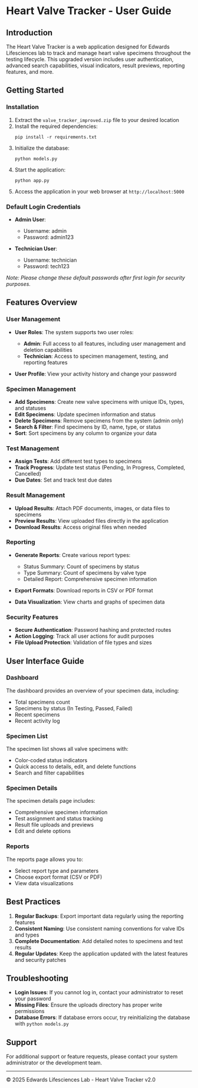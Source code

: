 # Heart Valve Tracker - User Guide

## Introduction

The Heart Valve Tracker is a web application designed for Edwards Lifesciences lab to track and manage heart valve specimens throughout the testing lifecycle. This upgraded version includes user authentication, advanced search capabilities, visual indicators, result previews, reporting features, and more.

## Getting Started

### Installation

1. Extract the `valve_tracker_improved.zip` file to your desired location
2. Install the required dependencies:
   ```
   pip install -r requirements.txt
   ```
3. Initialize the database:
   ```
   python models.py
   ```
4. Start the application:
   ```
   python app.py
   ```
5. Access the application in your web browser at `http://localhost:5000`

### Default Login Credentials

- **Admin User**: 
  - Username: admin
  - Password: admin123
  
- **Technician User**:
  - Username: technician
  - Password: tech123

*Note: Please change these default passwords after first login for security purposes.*

## Features Overview

### User Management

- **User Roles**: The system supports two user roles:
  - **Admin**: Full access to all features, including user management and deletion capabilities
  - **Technician**: Access to specimen management, testing, and reporting features

- **User Profile**: View your activity history and change your password

### Specimen Management

- **Add Specimens**: Create new valve specimens with unique IDs, types, and statuses
- **Edit Specimens**: Update specimen information and status
- **Delete Specimens**: Remove specimens from the system (admin only)
- **Search & Filter**: Find specimens by ID, name, type, or status
- **Sort**: Sort specimens by any column to organize your data

### Test Management

- **Assign Tests**: Add different test types to specimens
- **Track Progress**: Update test status (Pending, In Progress, Completed, Cancelled)
- **Due Dates**: Set and track test due dates

### Result Management

- **Upload Results**: Attach PDF documents, images, or data files to specimens
- **Preview Results**: View uploaded files directly in the application
- **Download Results**: Access original files when needed

### Reporting

- **Generate Reports**: Create various report types:
  - Status Summary: Count of specimens by status
  - Type Summary: Count of specimens by valve type
  - Detailed Report: Comprehensive specimen information
  
- **Export Formats**: Download reports in CSV or PDF format
- **Data Visualization**: View charts and graphs of specimen data

### Security Features

- **Secure Authentication**: Password hashing and protected routes
- **Action Logging**: Track all user actions for audit purposes
- **File Upload Protection**: Validation of file types and sizes

## User Interface Guide

### Dashboard

The dashboard provides an overview of your specimen data, including:
- Total specimens count
- Specimens by status (In Testing, Passed, Failed)
- Recent specimens
- Recent activity log

### Specimen List

The specimen list shows all valve specimens with:
- Color-coded status indicators
- Quick access to details, edit, and delete functions
- Search and filter capabilities

### Specimen Details

The specimen details page includes:
- Comprehensive specimen information
- Test assignment and status tracking
- Result file uploads and previews
- Edit and delete options

### Reports

The reports page allows you to:
- Select report type and parameters
- Choose export format (CSV or PDF)
- View data visualizations

## Best Practices

1. **Regular Backups**: Export important data regularly using the reporting features
2. **Consistent Naming**: Use consistent naming conventions for valve IDs and types
3. **Complete Documentation**: Add detailed notes to specimens and test results
4. **Regular Updates**: Keep the application updated with the latest features and security patches

## Troubleshooting

- **Login Issues**: If you cannot log in, contact your administrator to reset your password
- **Missing Files**: Ensure the uploads directory has proper write permissions
- **Database Errors**: If database errors occur, try reinitializing the database with `python models.py`

## Support

For additional support or feature requests, please contact your system administrator or the development team.

---

© 2025 Edwards Lifesciences Lab - Heart Valve Tracker v2.0
